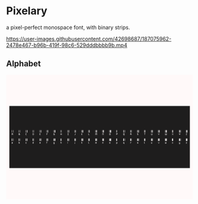 # Pixelary
a pixel-perfect monospace font, with binary strips.

https://user-images.githubusercontent.com/42698687/187075962-2478e467-b96b-419f-98c6-529dddbbbb9b.mp4

## Alphabet

![splash](https://github.com/patchstep/Pixelary/blob/main/splash.png?raw=true)
